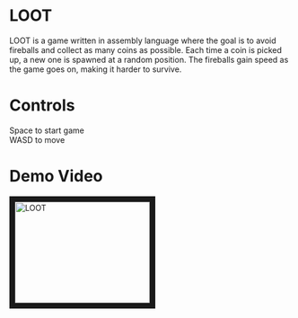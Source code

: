 # LOOT
LOOT is a game written in assembly language where the goal is to avoid fireballs and collect as many coins as possible. Each time a coin is picked up, a new one is spawned at a random position. The fireballs gain speed as the game goes on, making it harder to survive.

# Controls
Space to start game  
WASD to move

# Demo Video
<a href="http://www.youtube.com/watch?feature=player_embedded&v=L88no76D0_Y
" target="_blank"><img src="http://img.youtube.com/vi/L88no76D0_Y/0.jpg" 
alt="LOOT" width="240" height="180" border="10" /></a>
